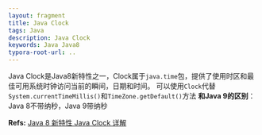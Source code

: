 ```yaml
---
layout: fragment
title: Java Clock
tags: Java
description: Java Clock
keywords: Java Java8
typora-root-url: ..
---
```

Java Clock是Java8新特性之一，Clock属于`java.time`包，提供了使用时区和最佳可用系统时钟访问当前的瞬间，日期和时间。
可以使用`Clock`代替`System.currentTimeMillis()`和`TimeZone.getDefault()`方法
**和Java 9的区别**：Java 8不带纳秒，Java 9带纳秒

**Refs:**
[Java 8 新特性 Java Clock 详解](https://blog.csdn.net/qq_31635851/article/details/117778881)
<!--stackedit_data:
eyJoaXN0b3J5IjpbNjkyNDMwMTc0XX0=
-->
